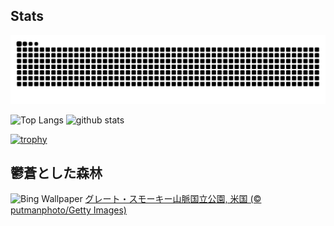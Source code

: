 ## Stats
<picture>
  <source media="(prefers-color-scheme: dark)" srcset="https://raw.githubusercontent.com/ba230t/ba230t/output/github-contribution-grid-snake-dark.svg">
  <source media="(prefers-color-scheme: light)" srcset="https://raw.githubusercontent.com/ba230t/ba230t/output/github-contribution-grid-snake.svg">
  <img alt="github contribution grid snake animation" src="https://raw.githubusercontent.com/ba230t/ba230t/output/github-contribution-grid-snake.svg">
</picture>

<p align="left">
  <img alt="Top Langs" height="150px" src="https://github-readme-stats.vercel.app/api/top-langs/?username=ba230t&layout=compact&theme=transparent" />
  <img alt="github stats" height="150px" src="https://github-readme-stats.vercel.app/api?username=ba230t&theme=transparent" />
</p>

[![trophy](https://github-profile-trophy.vercel.app/?username=ba230t&theme=transparent&column=7)](https://github.com/ryo-ma/github-profile-trophy)


<!-- Bing Wallpaper Start -->
## 鬱蒼とした森林
![Bing Wallpaper](https://www.bing.com/th?id=OHR.SmokyMountainTrail_JA-JP3526148027_1920x1080.jpg&rf=LaDigue_1920x1080.jpg&pid=hp)
[グレート・スモーキー山脈国立公園, 米国 (© putmanphoto/Getty Images)](https://www.bing.com/search?q=%E3%82%B0%E3%83%AC%E3%83%BC%E3%83%88%E3%83%BB%E3%82%B9%E3%83%A2%E3%83%BC%E3%82%AD%E3%83%BC%E5%B1%B1%E8%84%88%E5%9B%BD%E7%AB%8B%E5%85%AC%E5%9C%92&form=hpcapt&filters=HpDate%3a%2220240724_1500%22)
<!-- Bing Wallpaper End -->
